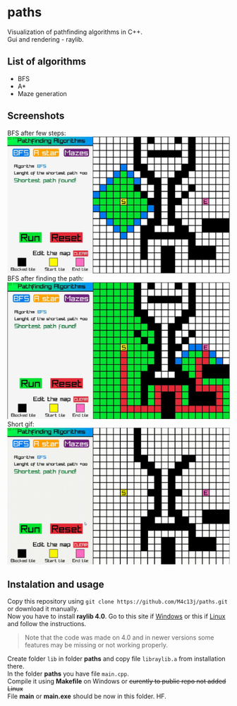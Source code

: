 # paths
Visualization of pathfinding algorithms in C++. \
Gui and rendering - raylib.


## List of algorithms
- BFS
- A*
- Maze generation

## Screenshots
BFS after few steps:
![Beggining of the algorigthm running](./img/img1.jpg)
BFS after finding the path:
![Final stage](./img/img2.jpg)
Short gif:
![Gif presenting some functions.](./img/mvv.gif)

## Instalation and usage
Copy this repository using `git clone https://github.com/M4c13j/paths.git` or download it manually. \
Now you have to install **raylib 4.0**. Go to this site if [Windows](https://github.com/raysan5/raylib/wiki/Working-on-Windows) or this if [Linux](https://github.com/raysan5/raylib/wiki/Working-on-GNU-Linux) and follow the instructions.

> Note that the code was made on 4.0 and in newer versions some features may be missing or not working properly.

Create folder `lib` in folder **paths** and copy file `libraylib.a` from installation there. \
In the folder **paths** you have file `main.cpp`. \
Compile it using **Makefile** on Windows or ~~curently to public repo not added Linux~~ \
File **main** or **main.exe** should be now in this folder. HF.
